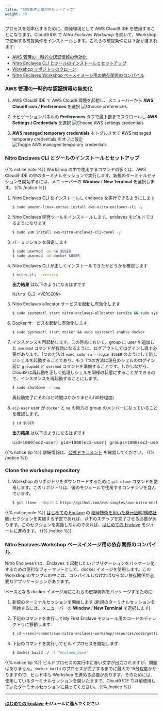 ```yaml
---
title: "前提条件と環境のセットアップ"
weight: 30
---
```



プロセスを効率化するために、開発環境として AWS Cloud9 IDE を使用することになります。Cloud9 IDE で _Nitro Enclaves Workshop_ を開いて、Workshop で使用する前提条件をインストールします。これらの前提条件には下記が含まれます:

* [AWS 管理の一時的な認証情報の無効化](#disable-aws-managed-temporary-credentials)
* [Nitro Enclaves CLI とツールのインストールとセットアップ](#install-and-configure-nitro-enclaves-cli-and-tools)
* [Workshop リポジトリのクローン](#clone-the-workshop-repository)
* [Nitro Enclaves Workshop ベースイメージ用の依存関係のコンパイル](#compile-the-dependencies-for-the-nitro-enclaves-workshop-base-image)

### AWS 管理の一時的な認証情報の無効化

1. AWS Cloud9 IDE で AWS Cloud9 環境を起動し、メニューバーから **AWS Cloud9 icon / Preferences** を選択
![Choose preferences](/images/prerequisites-1-choose-preferences.png?featherlight=false)

1. ナビゲーションパネルの **Preferences** タブで最下部までスクロールし **AWS Settings / Credentials** を選択
![Choose AWS settings credentials](/images/prerequisites-2-choose-aws-settings-credentials.png?featherlight=false)

1. **AWS managed temporary credentials** をトグルさせて AWS managed temporary credentials をオフに設定
![Toggle AWS managed temporary credentials](/images/prerequisites-3-toggle-aws-managed-temporary-credentials.png?featherlight=false)

### Nitro Enclaves CLI とツールのインストールとセットアップ
{{% notice note %}}
Workshop の中で使用するコマンドの多くは、AWS Cloud9 IDE の中のターミナルセッションで実行します。新規のターミナルセッションを開始するには、メニューバーの **Window** / **New Terminal** を選択します。
{{% /notice %}}

1. Nitro Enclaves CLI をインストールし enclaves を実行できるようにします
    ```sh
    $ sudo amazon-linux-extras install aws-nitro-enclaves-cli -y
    ```

1. Nitro Enclaves 開発ツールをインストールします。enclaves をビルドできるようになります
    ```sh
    $ sudo yum install aws-nitro-enclaves-cli-devel -y
    ```

1. パーミッションを設定します
    ```sh
    $ sudo usermod -aG ne $USER
    $ sudo usermod -aG docker $USER
    ```

1. Nitro Enclaves CLI が正しくインストールできたかどうかを確認します
    ```sh
    $ nitro-cli --version
    ```
    **出力結果** は以下のようになるはずです
    <pre>Nitro CLI &lt;VERSION&gt;</pre>

1. Nitro Enclaves allocator サービスを起動し有効化します
    ```sh
    $ sudo systemctl start nitro-enclaves-allocator.service && sudo systemctl enable nitro-enclaves-allocator.service
    ```

1. Docker サービスを起動し有効化します
    ```sh
    $ sudo systemctl start docker && sudo systemctl enable docker
    ```

1. インスタンスを再起動します。この時点において、group に user を追加した `usermod` コマンドが有効になるように、ログアウトしてログインし直す必要があります。1つの方法は `exec sudo su --login $USER` のようにして新しいシェルを起動することであり、もう 1つの方法は現在のシェルのログイン前に `groupadd` と `usermod` コマンドを準備することです。しかしながら、Cloud9 は再起動を正しく処理しシェルを同様の状態にすることができるので、インスタンスを再起動することにします。
    ```sh
    $ sudo shutdown -r now
    ```
    再起動完了にそれほど時間はかかりません(30秒程度)
    
    <!--
        {{% notice note %}}
    group に `ec2-user` user を追加する `usermod` コマンドを確実に実行するためには、ログアウトして再度ログインするだけでよいのですが、Cloud9 は正しく再起動を処理し、シェルを同様の状態に戻せます。別の方法として `exec sudo su --login $USER` のように新しいシェルを起動することも可能でます。
        {{% /notice %}}
    -->

1. `ec2-user` user が `docker` と `ne` の両方の group のメンバーになっていることを確認します。
    ```sh
    $ id $USER
    ```

    **出力結果** は以下のようになるはずです
    <pre>uid=1000(ec2-user) gid=1000(ec2-user) groups=1000(ec2-user),4(adm),10(wheel),190(systemd-journal),991(docker),1001(ne)</pre>

{{% notice tip %}}
詳細情報は、[公式ドキュメント](https://docs.aws.amazon.com/enclaves/latest/user/nitro-enclave-cli-install.html) を確認してください。
{{% /notice %}}

### Clone the workshop repository

1. Workshop のリポジトリをダウンロードするために `git clone` コマンドを使用します。このリポジトリは、後のモジュールで使用するコンテンツを含んでいます。
    ```sh
    $ git clone --depth 1 https://github.com/aws-samples/aws-nitro-enclaves-workshop.git
    ```

{{% notice note %}}
[はじめての Enclave](../my-first-enclave.html) の [暗号技術を用いた身元証明(構成証明)](../my-first-enclave/cryptographic-attestation.html) セクションを実施する予定であれば、以下のステップを完了させる必要があります。このセクションを実施しないのであれば、[はじめての Enclave](../my-first-enclave.html) モジュールに進めます。
{{% /notice %}}

### Nitro Enclaves Workshop ベースイメージ用の依存関係のコンパイル

Nitro Enclavesでは、Enclaves で起動したいアプリケーションをパッケージ化するための便利なフォーマットとして、docker イメージを使用します。この Workshop のサンプルの中には、コンパイルしなければならない依存関係が必要なアプリケーションがあります。

ベースとなる docker イメージ用にこれらの依存関係をパッケージするために:

1. 新規のターミナルセッションを開始します (新規のターミナルセッションを開始するには、メニューバーの **Window** / **New Terminal** を選択します)

1. 下記のコマンドを実行してMy First Enclave モジュール用のコードのディレクトリに移動します:
    ```sh
    $ cd ~/environment/aws-nitro-enclaves-workshop/resources/code/getting-started
    ```

1. 下記のコマンドを実行してビルドプロセスを開始します:
    ```sh
    $ docker build ./ -t "enclave_base"
    ```

{{% notice tip %}}
ビルドプロセスの実行中に赤い文字が出力されますが、問題はありません。`docker build` のプロセスが完了するまでに最大で 15分程度かかりますので、ビルド中も Workshop を進める必要があります。そのためには、使用しているターミナルセッションを開いたままで、Cloud9 IDE で以前使用していたターミナルセッションに戻ってください。
{{% /notice %}}

---
#### [はじめての Enclave](../my-first-enclave.html) モジュールに進んでください
